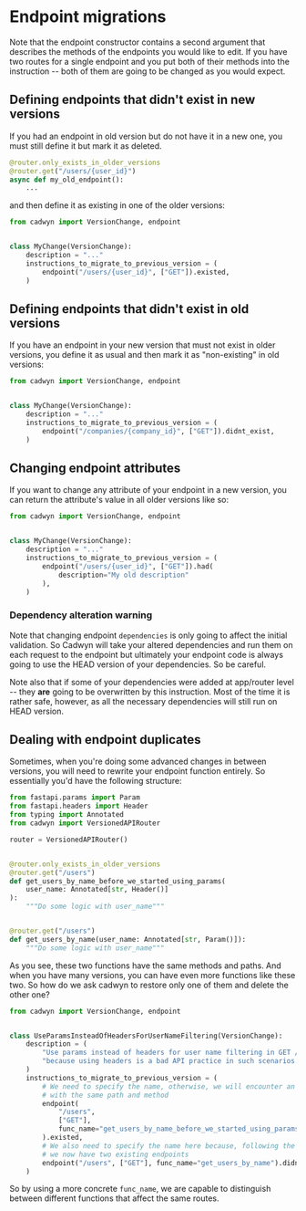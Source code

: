 # Endpoint migrations

Note that the endpoint constructor contains a second argument that describes the methods of the endpoints you would like to edit. If you have two routes for a single endpoint and you put both of their methods into the instruction -- both of them are going to be changed as you would expect.

## Defining endpoints that didn't exist in new versions

If you had an endpoint in old version but do not have it in a new one, you must still define it but mark it as deleted.

```python
@router.only_exists_in_older_versions
@router.get("/users/{user_id}")
async def my_old_endpoint():
    ...
```

and then define it as existing in one of the older versions:

```python
from cadwyn import VersionChange, endpoint


class MyChange(VersionChange):
    description = "..."
    instructions_to_migrate_to_previous_version = (
        endpoint("/users/{user_id}", ["GET"]).existed,
    )
```

## Defining endpoints that didn't exist in old versions

If you have an endpoint in your new version that must not exist in older versions, you define it as usual and then mark it as "non-existing" in old versions:

```python
from cadwyn import VersionChange, endpoint


class MyChange(VersionChange):
    description = "..."
    instructions_to_migrate_to_previous_version = (
        endpoint("/companies/{company_id}", ["GET"]).didnt_exist,
    )
```

## Changing endpoint attributes

If you want to change any attribute of your endpoint in a new version, you can return the attribute's value in all older versions like so:

```python
from cadwyn import VersionChange, endpoint


class MyChange(VersionChange):
    description = "..."
    instructions_to_migrate_to_previous_version = (
        endpoint("/users/{user_id}", ["GET"]).had(
            description="My old description"
        ),
    )
```

### Dependency alteration warning

Note that changing endpoint `dependencies` is only going to affect the initial validation. So Cadwyn will take your altered dependencies and run them on each request to the endpoint but ultimately your endpoint code is always going to use the HEAD version of your dependencies. So be careful.

Note also that if some of your dependencies were added at app/router level -- they **are** going to be overwritten by this instruction. Most of the time it is rather safe, however, as all the necessary dependencies will still run on HEAD version.

## Dealing with endpoint duplicates

Sometimes, when you're doing some advanced changes in between versions, you will need to rewrite your endpoint function entirely. So essentially you'd have the following structure:

```python
from fastapi.params import Param
from fastapi.headers import Header
from typing import Annotated
from cadwyn import VersionedAPIRouter

router = VersionedAPIRouter()


@router.only_exists_in_older_versions
@router.get("/users")
def get_users_by_name_before_we_started_using_params(
    user_name: Annotated[str, Header()]
):
    """Do some logic with user_name"""


@router.get("/users")
def get_users_by_name(user_name: Annotated[str, Param()]):
    """Do some logic with user_name"""
```

As you see, these two functions have the same methods and paths. And when you have many versions, you can have even more functions like these two. So how do we ask cadwyn to restore only one of them and delete the other one?

```python
from cadwyn import VersionChange, endpoint


class UseParamsInsteadOfHeadersForUserNameFiltering(VersionChange):
    description = (
        "Use params instead of headers for user name filtering in GET /users "
        "because using headers is a bad API practice in such scenarios."
    )
    instructions_to_migrate_to_previous_version = (
        # We need to specify the name, otherwise, we will encounter an exception due to having two identical endpoints
        # with the same path and method
        endpoint(
            "/users",
            ["GET"],
            func_name="get_users_by_name_before_we_started_using_params",
        ).existed,
        # We also need to specify the name here because, following the instruction above,
        # we now have two existing endpoints
        endpoint("/users", ["GET"], func_name="get_users_by_name").didnt_exist,
    )
```

So by using a more concrete `func_name`, we are capable to distinguish between different functions that affect the same routes.

